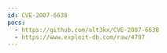 ```yaml
---
id: CVE-2007-6638
pocs:
  - https://github.com/alt3kx/CVE-2007-6638
  - https://www.exploit-db.com/raw/4797
---
```

